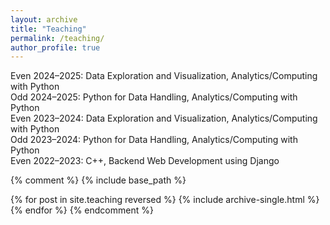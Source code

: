 ```yaml
---
layout: archive
title: "Teaching"
permalink: /teaching/
author_profile: true
---
```


Even 2024–2025: Data Exploration and Visualization, Analytics/Computing with Python  
Odd 2024–2025: Python for Data Handling, Analytics/Computing with Python  
Even 2023–2024: Data Exploration and Visualization, Analytics/Computing with Python  
Odd 2023–2024: Python for Data Handling, Analytics/Computing with Python  
Even 2022–2023: C++, Backend Web Development using Django  

{% comment %}
{% include base_path %}

{% for post in site.teaching reversed %}
  {% include archive-single.html %}
{% endfor %}
{% endcomment %}

